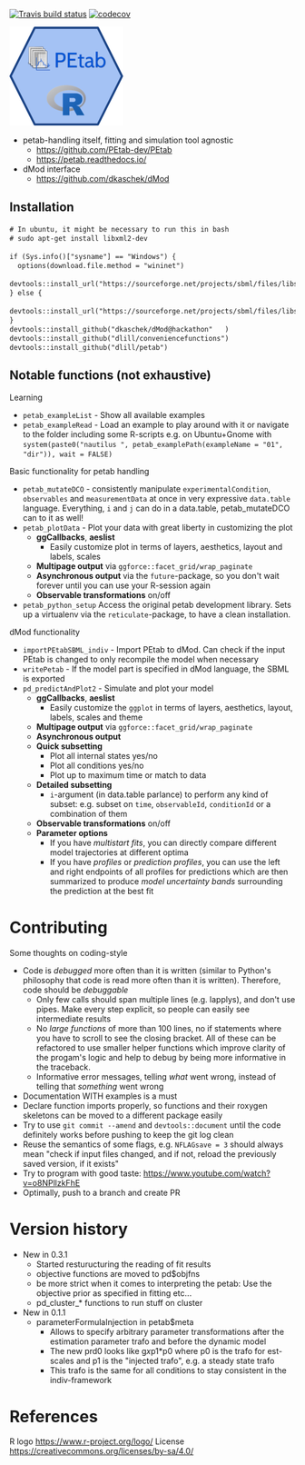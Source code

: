 <!-- badges: start -->
[![Travis build status](https://travis-ci.com/dlill/petab.svg?branch=main)](https://travis-ci.com/dlill/petab)
[![codecov](https://codecov.io/gh/dlill/petab/branch/main/graph/badge.svg?token=HBQ0ERVEOK)](https://codecov.io/gh/dlill/petab)
<!-- badges: end -->
  
![Petab for R Logo](docs/petabLogoSmall.png "Petab for R Logo")

* petab-handling itself, fitting and simulation tool agnostic
    * https://github.com/PEtab-dev/PEtab
    * https://petab.readthedocs.io/
* dMod interface
    * https://github.com/dkaschek/dMod

## Installation

```
# In ubuntu, it might be necessary to run this in bash
# sudo apt-get install libxml2-dev

if (Sys.info()["sysname"] == "Windows") {
  options(download.file.method = "wininet")
  devtools::install_url("https://sourceforge.net/projects/sbml/files/libsbml/5.18.0/stable/Windows/R%20interface/libSBML_5.18.0.zip")
} else {
  devtools::install_url("https://sourceforge.net/projects/sbml/files/libsbml/5.18.0/stable/R%20interface/libSBML_5.18.0.tar.gz")
}
devtools::install_github("dkaschek/dMod@hackathon"   )
devtools::install_github("dlill/conveniencefunctions")
devtools::install_github("dlill/petab")
```


## Notable functions (not exhaustive)

Learning

* `petab_exampleList` - Show all available examples
* `petab_exampleRead` - Load an example to play around with it or navigate to the folder including some R-scripts e.g. on Ubuntu+Gnome with `system(paste0("nautilus ", petab_examplePath(exampleName = "01", "dir")), wait = FALSE)`


Basic functionality for petab handling

* `petab_mutateDCO` - consistently manipulate `experimentalCondition`, `observables` and `measurementData` at once in very expressive `data.table` language. Everything, `i` and `j` can do in a data.table, petab_mutateDCO can to it as well!
* `petab_plotData`  - Plot your data with great liberty in customizing the plot
    * **ggCallbacks**, **aeslist**
        * Easily customize plot in terms of layers, aesthetics, layout and labels, scales
    * **Multipage output** via `ggforce::facet_grid/wrap_paginate`
    * **Asynchronous output** via the `future`-package, so you don't wait forever until you can use your R-session again
    * **Observable transformations** on/off
* `petab_python_setup` Access the original petab development library. Sets up a virtualenv via the `reticulate`-package, to have a clean installation.


dMod functionality

* `importPEtabSBML_indiv` - Import PEtab to dMod. Can check if the input PEtab is changed to only recompile the model when necessary
* `writePetab` - If the model part is specified in dMod language, the SBML is exported
* `pd_predictAndPlot2` - Simulate and plot your model
    * **ggCallbacks**, **aeslist**
        * Easily customize the `ggplot` in terms of layers, aesthetics, layout, labels, scales and theme
    * **Multipage output** via `ggforce::facet_grid/wrap_paginate`
    * **Asynchronous output**
    * **Quick subsetting**
        * Plot all internal states yes/no
        * Plot all conditions yes/no
        * Plot up to maximum time or match to data
    * **Detailed subsetting**
        * `i`-argument (in data.table parlance) to perform any kind of subset: e.g. subset on `time`, `observableId`, `conditionId` or a combination of them
    * **Observable transformations** on/off
    * **Parameter options**
        * If you have *multistart fits*, you can directly compare different model trajectories at different optima
        * If you have *profiles* or *prediction profiles*, you can use the left and right endpoints of all profiles for predictions which are then summarized to produce *model uncertainty bands* surrounding the prediction at the best fit

# Contributing

Some thoughts on coding-style

* Code is *debugged* more often than it is written (similar to Python's philosophy that code is read more often than it is written). Therefore, code should be *debuggable*
    * Only few calls should span multiple lines (e.g. lapplys), and don't use pipes. Make every step explicit, so people can easily see intermediate results
    * No *large functions* of more than 100 lines, no if statements where you have to scroll to see the closing bracket. All of these can be refactored to use smaller helper functions which improve clarity of the progam's logic and help to debug by being more informative in the traceback.
    * Informative error messages, telling *what* went wrong, instead of telling that *something* went wrong
* Documentation WITH examples is a must
* Declare function imports properly, so functions and their roxygen skeletons can be moved to a different package easily
* Try to use `git commit --amend` and `devtools::document` until the code definitely works before pushing to keep the git log clean
* Reuse the semantics of some flags, e.g. `NFLAGsave = 3` should always mean "check if input files changed, and if not, reload the previously saved version, if it exists"
* Try to program with good taste: https://www.youtube.com/watch?v=o8NPllzkFhE
* Optimally, push to a branch and create PR


# Version history

* New in 0.3.1
  * Started resturucturing the reading of fit results
  * objective functions are moved to pd$objfns
  * be more strict when it comes to interpreting the petab: Use the objective prior as specified in fitting etc...
  * pd_cluster_* functions to run stuff on cluster
* New in 0.1.1
    * parameterFormulaInjection in petab$meta 
        * Allows to specify arbitrary parameter transformations after the estimation parameter trafo and before the dynamic model
        * The new prd0 looks like g*x*p1*p0 where p0 is the trafo for est-scales and p1 is the "injected trafo", e.g. a steady state trafo
        * This trafo is the same for all conditions to stay consistent in the indiv-framework

# References 

R logo https://www.r-project.org/logo/ License https://creativecommons.org/licenses/by-sa/4.0/
